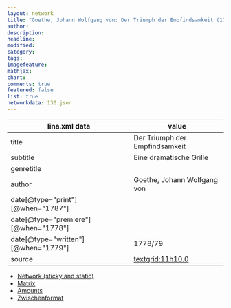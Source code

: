 ```yaml
---
layout: network
title: "Goethe, Johann Wolfgang von: Der Triumph der Empfindsamkeit (1778)"
author:
description:
headline:
modified:
category:
tags:
imagefeature: 
mathjax: 
chart: 
comments: true
featured: false
list: true
networkdata: 130.json
---
```

lina.xml data  | value
------------- | -------------
title|Der Triumph der Empfindsamkeit
subtitle|Eine dramatische Grille
genretitle|
author|Goethe, Johann Wolfgang von
date[@type="print"][@when="1787"]|
date[@type="premiere"][@when="1778"]|
date[@type="written"][@when="1779"]|1778/79
source|[textgrid:11h10.0](https://textgridlab.org/1.0/tgcrud-public/rest/textgrid:11h10.0/data)



* [Network (sticky and static)](/linas/network130)
* [Matrix](/linas/matrix130)
* [Amounts](/linas/amount130)
* [Zwischenformat](/linas/lina130 )
